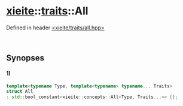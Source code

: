 # [xieite](../../xieite.md)\:\:[traits](../../traits.md)\:\:All
Defined in header [<xieite/traits/all.hpp>](../../../include/xieite/traits/all.hpp)

&nbsp;

## Synopses
#### 1)
```cpp
template<typename Type, template<typename> typename... Traits>
struct All
: std::bool_constant<xieite::concepts::All<Type, Traits...>> {};
```
